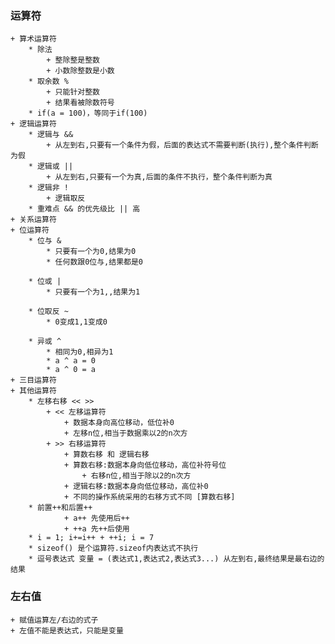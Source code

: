 ### 运算符
    + 算术运算符
        * 除法 
            + 整除整是整数 
            + 小数除整数是小数
        * 取余数 %
            + 只能针对整数
            + 结果看被除数符号
        * if(a = 100)，等同于if(100)
    + 逻辑运算符
        * 逻辑与 && 
            + 从左到右,只要有一个条件为假，后面的表达式不需要判断(执行),整个条件判断为假
        * 逻辑或 ||
            + 从左到右,只要有一个为真,后面的条件不执行，整个条件判断为真
        * 逻辑非 !
            + 逻辑取反
        * 重难点 && 的优先级比 || 高
    + 关系运算符
    + 位运算符
        * 位与 &    
            * 只要有一个为0,结果为0
            * 任何数跟0位与,结果都是0

        * 位或 |    
            * 只要有一个为1,,结果为1

        * 位取反 ~  
            * 0变成1,1变成0

        * 异或 ^    
            * 相同为0,相异为1
            * a ^ a = 0
            * a ^ 0 = a
    + 三目运算符
    + 其他运算符
        * 左移右移 << >>
            + << 左移运算符
                + 数据本身向高位移动，低位补0
                + 左移n位,相当于数据乘以2的n次方
            + >> 右移运算符
                + 算数右移 和 逻辑右移
                + 算数右移:数据本身向低位移动，高位补符号位
                    + 右移n位,相当于除以2的n次方
                + 逻辑右移:数据本身向低位移动，高位补0
                + 不同的操作系统采用的右移方式不同 [算数右移]
        * 前置++和后置++
                + a++ 先使用后++ 
                + ++a 先++后使用
        * i = 1; i+=i++ + ++i; i = 7
        * sizeof() 是个运算符.sizeof内表达式不执行
        * 逗号表达式 变量 = (表达式1,表达式2,表达式3...) 从左到右,最终结果是最右边的结果


        
### 左右值
    + 赋值运算左/右边的式子
    + 左值不能是表达式，只能是变量